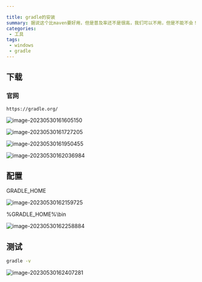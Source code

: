 ```yaml
---

title: gradle的安装
summary: 据说这个比maven要好用，但是普及率还不是很高，我们可以不用，但是不能不会！
categories:
 - 工具
tags:
 - windows
 - gradle
---
```


## 下载

### 官网

```http
https://gradle.org/
```

![image-20230530161605150](https://img.myfox.fun/img/20230530161606.png)

![image-20230530161727205](https://img.myfox.fun/img/20230530161728.png)

![image-20230530161950455](https://img.myfox.fun/img/20230530161951.png)

![image-20230530162036984](https://img.myfox.fun/img/20230530162038.png)

## 配置

GRADLE_HOME

![image-20230530162159725](https://img.myfox.fun/img/20230530162200.png)

%GRADLE_HOME%\bin

![image-20230530162258884](https://img.myfox.fun/img/20230530162301.png)

## 测试

```sh
gradle -v
```

![image-20230530162407281](https://img.myfox.fun/img/20230530162408.png)







